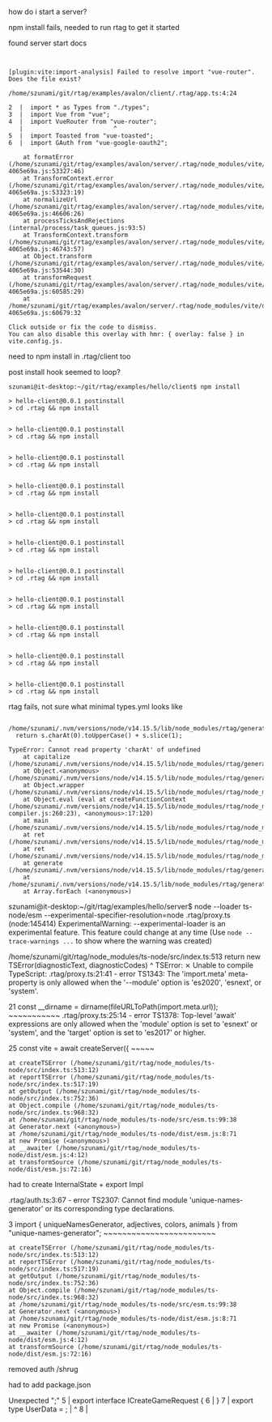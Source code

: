 how do i start a server?

npm install fails, needed to run rtag to get it started

found server start docs

```


[plugin:vite:import-analysis] Failed to resolve import "vue-router". Does the file exist?

/home/szunami/git/rtag/examples/avalon/client/.rtag/app.ts:4:24

2  |  import * as Types from "./types";
3  |  import Vue from "vue";
4  |  import VueRouter from "vue-router";
   |                         ^
5  |  import Toasted from "vue-toasted";
6  |  import GAuth from "vue-google-oauth2";

    at formatError (/home/szunami/git/rtag/examples/avalon/server/.rtag/node_modules/vite/dist/node/chunks/dep-4065e69a.js:53327:46)
    at TransformContext.error (/home/szunami/git/rtag/examples/avalon/server/.rtag/node_modules/vite/dist/node/chunks/dep-4065e69a.js:53323:19)
    at normalizeUrl (/home/szunami/git/rtag/examples/avalon/server/.rtag/node_modules/vite/dist/node/chunks/dep-4065e69a.js:46606:26)
    at processTicksAndRejections (internal/process/task_queues.js:93:5)
    at TransformContext.transform (/home/szunami/git/rtag/examples/avalon/server/.rtag/node_modules/vite/dist/node/chunks/dep-4065e69a.js:46743:57)
    at Object.transform (/home/szunami/git/rtag/examples/avalon/server/.rtag/node_modules/vite/dist/node/chunks/dep-4065e69a.js:53544:30)
    at transformRequest (/home/szunami/git/rtag/examples/avalon/server/.rtag/node_modules/vite/dist/node/chunks/dep-4065e69a.js:60585:29)
    at /home/szunami/git/rtag/examples/avalon/server/.rtag/node_modules/vite/dist/node/chunks/dep-4065e69a.js:60679:32

Click outside or fix the code to dismiss.
You can also disable this overlay with hmr: { overlay: false } in vite.config.js.

```

need to npm install in .rtag/client too


post install hook seemed to loop?

```
szunami@it-desktop:~/git/rtag/examples/hello/client$ npm install

> hello-client@0.0.1 postinstall
> cd .rtag && npm install


> hello-client@0.0.1 postinstall
> cd .rtag && npm install


> hello-client@0.0.1 postinstall
> cd .rtag && npm install


> hello-client@0.0.1 postinstall
> cd .rtag && npm install


> hello-client@0.0.1 postinstall
> cd .rtag && npm install


> hello-client@0.0.1 postinstall
> cd .rtag && npm install


> hello-client@0.0.1 postinstall
> cd .rtag && npm install


> hello-client@0.0.1 postinstall
> cd .rtag && npm install


> hello-client@0.0.1 postinstall
> cd .rtag && npm install


> hello-client@0.0.1 postinstall
> cd .rtag && npm install


> hello-client@0.0.1 postinstall
> cd .rtag && npm install

```


rtag fails, not sure what minimal types.yml looks like

```

/home/szunami/.nvm/versions/node/v14.15.5/lib/node_modules/rtag/generate.ts:109
  return s.charAt(0).toUpperCase() + s.slice(1);
           ^
TypeError: Cannot read property 'charAt' of undefined
    at capitalize (/home/szunami/.nvm/versions/node/v14.15.5/lib/node_modules/rtag/generate.ts:109:12)
    at Object.<anonymous> (/home/szunami/.nvm/versions/node/v14.15.5/lib/node_modules/rtag/generate.ts:61:48)
    at Object.wrapper (/home/szunami/.nvm/versions/node/v14.15.5/lib/node_modules/rtag/node_modules/handlebars/lib/handlebars/internal/wrapHelper.js:10:19)
    at Object.eval (eval at createFunctionContext (/home/szunami/.nvm/versions/node/v14.15.5/lib/node_modules/rtag/node_modules/handlebars/lib/handlebars/compiler/javascript-compiler.js:260:23), <anonymous>:17:120)
    at main (/home/szunami/.nvm/versions/node/v14.15.5/lib/node_modules/rtag/node_modules/handlebars/lib/handlebars/runtime.js:230:22)
    at ret (/home/szunami/.nvm/versions/node/v14.15.5/lib/node_modules/rtag/node_modules/handlebars/lib/handlebars/runtime.js:250:12)
    at ret (/home/szunami/.nvm/versions/node/v14.15.5/lib/node_modules/rtag/node_modules/handlebars/lib/handlebars/compiler/compiler.js:548:21)
    at generate (/home/szunami/.nvm/versions/node/v14.15.5/lib/node_modules/rtag/generate.ts:120:5)
    at /home/szunami/.nvm/versions/node/v14.15.5/lib/node_modules/rtag/generate.ts:150:3
    at Array.forEach (<anonymous>)
```

szunami@it-desktop:~/git/rtag/examples/hello/server$ node --loader ts-node/esm --experimental-specifier-resolution=node .rtag/proxy.ts
(node:145414) ExperimentalWarning: --experimental-loader is an experimental feature. This feature could change at any time
(Use `node --trace-warnings ...` to show where the warning was created)

/home/szunami/git/rtag/node_modules/ts-node/src/index.ts:513
    return new TSError(diagnosticText, diagnosticCodes)
           ^
TSError: ⨯ Unable to compile TypeScript:
.rtag/proxy.ts:21:41 - error TS1343: The 'import.meta' meta-property is only allowed when the '--module' option is 'es2020', 'esnext', or 'system'.

21 const __dirname = dirname(fileURLToPath(import.meta.url));
                                           ~~~~~~~~~~~
.rtag/proxy.ts:25:14 - error TS1378: Top-level 'await' expressions are only allowed when the 'module' option is set to 'esnext' or 'system', and the 'target' option is set to 'es2017' or higher.

25 const vite = await createServer({
                ~~~~~

    at createTSError (/home/szunami/git/rtag/node_modules/ts-node/src/index.ts:513:12)
    at reportTSError (/home/szunami/git/rtag/node_modules/ts-node/src/index.ts:517:19)
    at getOutput (/home/szunami/git/rtag/node_modules/ts-node/src/index.ts:752:36)
    at Object.compile (/home/szunami/git/rtag/node_modules/ts-node/src/index.ts:968:32)
    at /home/szunami/git/rtag/node_modules/ts-node/src/esm.ts:99:38
    at Generator.next (<anonymous>)
    at /home/szunami/git/rtag/node_modules/ts-node/dist/esm.js:8:71
    at new Promise (<anonymous>)
    at __awaiter (/home/szunami/git/rtag/node_modules/ts-node/dist/esm.js:4:12)
    at transformSource (/home/szunami/git/rtag/node_modules/ts-node/dist/esm.js:72:16)


had to create InternalState + export Impl


.rtag/auth.ts:3:67 - error TS2307: Cannot find module 'unique-names-generator' or its corresponding type declarations.

3 import { uniqueNamesGenerator, adjectives, colors, animals } from "unique-names-generator";
                                                                    ~~~~~~~~~~~~~~~~~~~~~~~~

    at createTSError (/home/szunami/git/rtag/node_modules/ts-node/src/index.ts:513:12)
    at reportTSError (/home/szunami/git/rtag/node_modules/ts-node/src/index.ts:517:19)
    at getOutput (/home/szunami/git/rtag/node_modules/ts-node/src/index.ts:752:36)
    at Object.compile (/home/szunami/git/rtag/node_modules/ts-node/src/index.ts:968:32)
    at /home/szunami/git/rtag/node_modules/ts-node/src/esm.ts:99:38
    at Generator.next (<anonymous>)
    at /home/szunami/git/rtag/node_modules/ts-node/dist/esm.js:8:71
    at new Promise (<anonymous>)
    at __awaiter (/home/szunami/git/rtag/node_modules/ts-node/dist/esm.js:4:12)
    at transformSource (/home/szunami/git/rtag/node_modules/ts-node/dist/esm.js:72:16)


removed auth /shrug

had to add package.json

 Unexpected ";"
  5  |  export interface ICreateGameRequest {
  6  |  }
  7  |  export type UserData = ;
     |                         ^
  8  |  
  
